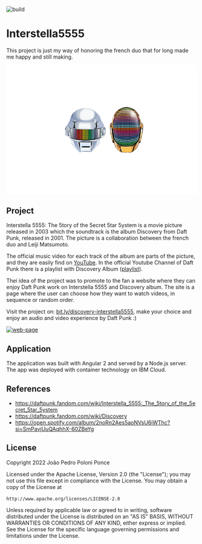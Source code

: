 ![build](https://github.com/joaopedropp/Interstella5555/actions/workflows/build-deploy/badge.svg)
# Interstella5555

This project is just my way of honoring the french duo that for long made me happy and still making. 

<div align="center">
    <img src="./support_files/daftpunk.png" alt="daft-punk-helmet"/>
</div>

## Project

Interstella 5555: The 5tory of the 5ecret 5tar 5ystem is a movie picture released in 2003 which the soundtrack is the album Discovery from Daft Punk, released in 2001. The picture is a collaboration between the french duo and Leiji Matsumoto.

The official music video for each track of the album are parts of the picture, and they are easily find on [YouTube](https://youtube.com). In the official Youtube Channel of Daft Punk there is a playlist with Discovery Album ([playlist](https://www.youtube.com/playlist?app=desktop&list=PLSdoVPM5WnndLX6Ngmb8wktMF61dJirKl)).

Thei idea of the project was to promote to the fan a website where they can enjoy Daft Punk work on Interstella 5555 and Discovery album. The site is a page where the user can choose how they want to watch videos, in sequence or random order.

Visit the project on: [bit.ly/discovery-interstella5555](https://bit.ly/discovery-interstella5555), make your choice and enjoy an audio and video experience by Daft Punk :)

<div>
    <a href="https://bit.ly/discovery-interstella5555" target="blank">
        <img src="./support_files/start_page.png" alt="web-page" />
    </a>
</div>

## Application

The application was built with Angular 2 and served by a Node.js server. The app was deployed with container technology on IBM Cloud.

## References

* https://daftpunk.fandom.com/wiki/Interstella_5555:_The_5tory_of_the_5ecret_5tar_5ystem
* https://daftpunk.fandom.com/wiki/Discovery
* https://open.spotify.com/album/2noRn2Aes5aoNVsU6iWThc?si=SmPavjUuQAqhhX-60ZBeYg

## License

Copyright 2022 João Pedro Poloni Ponce

Licensed under the Apache License, Version 2.0 (the "License");
you may not use this file except in compliance with the License.
You may obtain a copy of the License at

    http://www.apache.org/licenses/LICENSE-2.0

Unless required by applicable law or agreed to in writing, software
distributed under the License is distributed on an "AS IS" BASIS,
WITHOUT WARRANTIES OR CONDITIONS OF ANY KIND, either express or implied.
See the License for the specific language governing permissions and
limitations under the License.